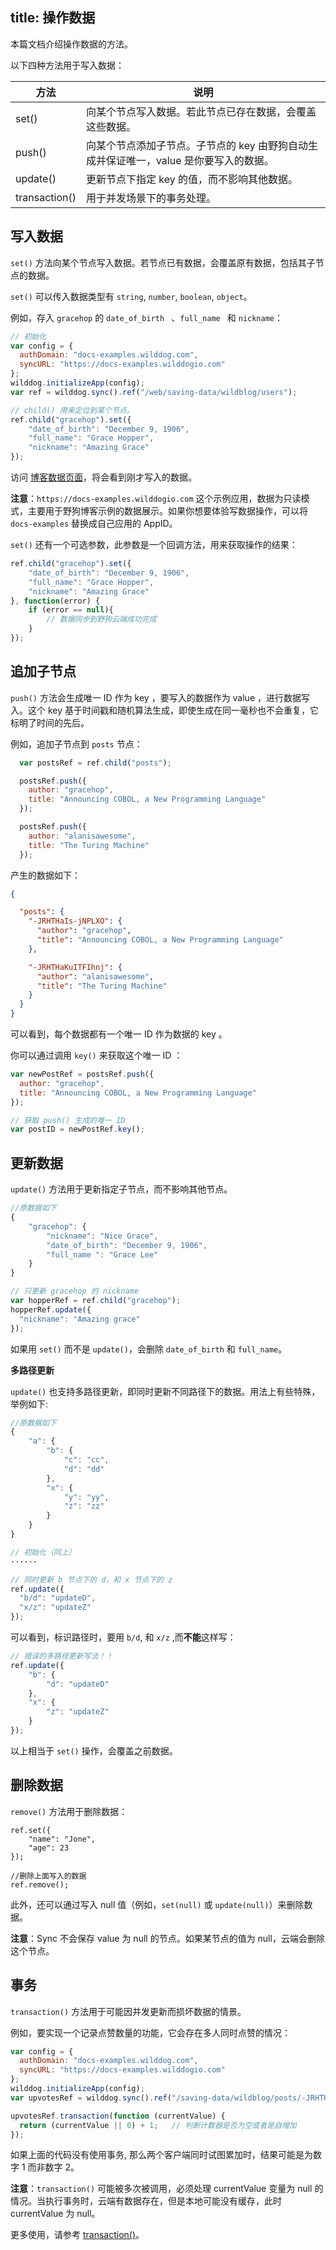 title:  操作数据
---

本篇文档介绍操作数据的方法。

以下四种方法用于写入数据：

方法 |  说明 
----|------
set() | 向某个节点写入数据。若此节点已存在数据，会覆盖这些数据。 
push() | 向某个节点添加子节点。子节点的 key 由野狗自动生成并保证唯一，value 是你要写入的数据。
update() | 更新节点下指定 key 的值，而不影响其他数据。 
transaction() | 用于并发场景下的事务处理。 

## 写入数据

`set()` 方法向某个节点写入数据。若节点已有数据，会覆盖原有数据，包括其子节点的数据。

`set()` 可以传入数据类型有 `string`, `number`, `boolean`, `object`。

例如，存入 `gracehop` 的 `date_of_birth ` 、`full_name ` 和 `nickname`：

```js
// 初始化
var config = {
  authDomain: "docs-examples.wilddog.com",
  syncURL: "https://docs-examples.wilddogio.com"
};
wilddog.initializeApp(config);
var ref = wilddog.sync().ref("/web/saving-data/wildblog/users");

// child() 用来定位到某个节点。
ref.child("gracehop").set({
    "date_of_birth": "December 9, 1906",
    "full_name": "Grace Hopper",
    "nickname": "Amazing Grace"
});
```
访问 [博客数据页面](https://docs-examples.wilddogio.com/web/saving-data/wildblog/users/gracehop)，将会看到刚才写入的数据。

**注意**：`https://docs-examples.wilddogio.com` 这个示例应用，数据为只读模式，主要用于野狗博客示例的数据展示。如果你想要体验写数据操作，可以将 `docs-examples` 替换成自己应用的 AppID。

`set()` 还有一个可选参数，此参数是一个回调方法，用来获取操作的结果：

```js
ref.child("gracehop").set({
    "date_of_birth": "December 9, 1906",
    "full_name": "Grace Hopper",
    "nickname": "Amazing Grace"
}, function(error) {
    if (error == null){
        // 数据同步到野狗云端成功完成
    }
});
```

## 追加子节点

`push()` 方法会生成唯一 ID 作为 key ，要写入的数据作为 value ，进行数据写入。这个 key 基于时间戳和随机算法生成，即使生成在同一毫秒也不会重复，它标明了时间的先后。

例如，追加子节点到 `posts` 节点：

```js
  var postsRef = ref.child("posts");

  postsRef.push({
    author: "gracehop",
    title: "Announcing COBOL, a New Programming Language"
  });

  postsRef.push({
    author: "alanisawesome",
    title: "The Turing Machine"
  });
```

产生的数据如下：

```json
{

  "posts": {
    "-JRHTHaIs-jNPLXO": {
      "author": "gracehop",
      "title": "Announcing COBOL, a New Programming Language"
    },

    "-JRHTHaKuITFIhnj": {
      "author": "alanisawesome",
      "title": "The Turing Machine"
    }
  }
}
```

可以看到，每个数据都有一个唯一 ID 作为数据的 key 。

你可以通过调用 `key()` 来获取这个唯一 ID ：

```js
var newPostRef = postsRef.push({
  author: "gracehop",
  title: "Announcing COBOL, a New Programming Language"
});

// 获取 push() 生成的唯一 ID
var postID = newPostRef.key();
```

## 更新数据

`update()` 方法用于更新指定子节点，而不影响其他节点。

```js
//原数据如下
{
    "gracehop": {
        "nickname": "Nice Grace",
        "date_of_birth": "December 9, 1906",
        "full_name ": "Grace Lee"
    }
}
```
```js
// 只更新 gracehop 的 nickname
var hopperRef = ref.child("gracehop");
hopperRef.update({
  "nickname": "Amazing grace"
});
```
如果用 `set()` 而不是 `update()`，会删除 `date_of_birth` 和 `full_name`。

**多路径更新**

`update()` 也支持多路径更新，即同时更新不同路径下的数据。用法上有些特殊，举例如下:

```js
//原数据如下
{
    "a": {
        "b": {
            "c": "cc",
            "d": "dd"
        },
        "x": {
            "y": "yy",
            "z": "zz"
        }
    }
}
```

```js
// 初始化（同上）
······

// 同时更新 b 节点下的 d，和 x 节点下的 z
ref.update({
  "b/d": "updateD",
  "x/z": "updateZ"
});
```

可以看到，标识路径时，要用 `b/d`, 和 `x/z` ,而**不能**这样写：

```js
// 错误的多路径更新写法！！
ref.update({
    "b": {
        "d": "updateD"
    },
    "x": {
        "z": "updateZ"
    }
});
```
以上相当于 `set()` 操作，会覆盖之前数据。

## 删除数据

`remove()` 方法用于删除数据：

```
ref.set({
    "name": "Jone",
    "age": 23
});

//删除上面写入的数据
ref.remove();
```

此外，还可以通过写入 null 值（例如，`set(null)` 或 `update(null)`）来删除数据。 

**注意**：Sync 不会保存 value 为 null 的节点。如果某节点的值为 null，云端会删除这个节点。

## 事务

`transaction()` 方法用于可能因并发更新而损坏数据的情景。

例如，要实现一个记录点赞数量的功能，它会存在多人同时点赞的情况：

```js
var config = {
  authDomain: "docs-examples.wilddog.com",
  syncURL: "https://docs-examples.wilddogio.com"
};
wilddog.initializeApp(config);
var upvotesRef = wilddog.sync().ref("/saving-data/wildblog/posts/-JRHTHaIs-jNPLXOQivY/upvotes");

upvotesRef.transaction(function (currentValue) {
  return (currentValue || 0) + 1;   // 判断计数器是否为空或者是自增加
});
```
如果上面的代码没有使用事务, 那么两个客户端同时试图累加时，结果可能是为数字 1 而非数字 2。

**注意**：`transaction()` 可能被多次被调用，必须处理 currentValue 变量为 null 的情况。当执行事务时，云端有数据存在，但是本地可能没有缓存，此时 currentValue 为 null。

更多使用，请参考 [transaction()](/api/sync/web.html#transaction)。


